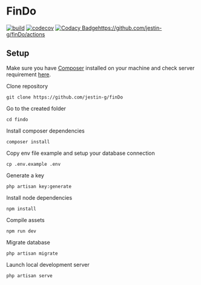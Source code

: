# FinDo

[![build](https://github.com/jestin-g/finDo/workflows/build/badge.svg)](https://github.com/jestin-g/finDo/actions)
[![codecov](https://codecov.io/gh/jestin-g/finDo/branch/main/graph/badge.svg)](https://codecov.io/gh/jestin-g/finDo)
[![Codacy Badge](https://app.codacy.com/project/badge/Grade/ec052bb76a0047e78c2c0770e0ae9c91)](https://www.codacy.com/gh/jestin-g/finDo/dashboard?utm_source=github.com&amp;utm_medium=referral&amp;utm_content=jestin-g/finDo&amp;utm_campaign=Badge_Grade)https://github.com/jestin-g/finDo/actions

## Setup
Make sure you have [Composer](https://getcomposer.org/) installed on your machine and check server requirement [here](https://laravel.com/docs/7.x/installation#installation).

Clone repository

    git clone https://github.com/jestin-g/finDo

Go to the created folder

    cd findo

Install composer dependencies

    composer install

Copy env file example and setup your database connection

    cp .env.example .env

Generate a key

    php artisan key:generate

Install node dependencies

    npm install
    
Compile assets

    npm run dev
    
Migrate database

    php artisan migrate
    
Launch local development server

    php artisan serve
